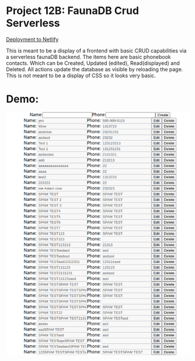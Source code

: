 # Project 12B: FaunaDB Crud Serverless

[Deployment to Netlify](https://eru-fauna-crud.netlify.app/)

This is meant to be a display of a frontend with basic CRUD capabilities via a serverless faunaDB backend. The items here are basic phonebook contacts. Which can be Created, Updated (edited), Read(displayed) and Deleted. All actions update the database as visible by reloading the page. This is not meant to be a display of CSS so it looks very basic.

# Demo:
![demo](2020-11-04_21-32.png)


